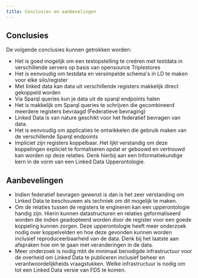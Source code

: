 ```yaml
---
title: Conclusies en aanbevelingen
---
```

## Conclusies

De volgende conclusies kunnen getrokken worden:

- Het is goed mogelijk om een testopstelling te creëren met testdata in verschillende servers op basis
  van opensource Triplestores
- Het is eenvoudig om testdata en versimpelde schema's in LD te maken voor elke
  silo/register
- Met linked data kan data uit verschillende registers makkelijk direct gekoppeld worden
- Via Sparql queries kun je data uit de sparql endpoints halen
- Het is makkelijk om Sparql queries te schrijven die gecombineerd meerdere registers bevraagd
  (Federatieve bevraging)
- Linked Data is van nature geschikt voor het federatief bevragen van data. 
- Het is eenvoudig om applicaties te ontwikkelen die gebruik maken van de verschillende Sparql
  endpoints
- Impliciet zijn registers koppelbaar. Het  lijkt verstandig om deze koppelingen expliciet te
  formaliseren opdat er gebouwd en vertrouwd kan worden op deze relaties. Denk hierbij aan een
  Informatiekundige kern in de vorm van een Linked Data Upperontologie.

## Aanbevelingen

- Indien federatief bevragen gewenst is dan is het zeer verstanding om Linked Data te beschouwen als
  techniek om dit mogelijk te maken.
- Om de relaties tussen de registers te engineren kan een upperontologie handig zijn. Hierin kunnen
  datastructuren en relaties geformaliseerd worden die indien geadopteerd worden door de register
  voor een goede koppeling kunnen zorgen. Deze upperontologie heeft meer onderzoek nodig over koppelvelden en hoe deze gevonden kunnen worden inclusief reproduceerbaarheid van de data. Denk bij het laatste aan afspraken hoe om te gaan met veranderingen in de data.
- Meer onderzoek is nodig mbt de minimaal benodigde infrastructuur voor de overheid om Linked Data te
  publiceren inclusief beheer en verantwoordelijkheids vraagstukken. Welke infrastructuur is nodig om tot een Linked Data versie van FDS te komen.
